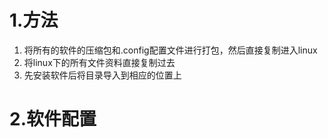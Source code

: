 # 1.方法
1. 将所有的软件的压缩包和.config配置文件进行打包，然后直接复制进入linux
2. 将linux下的所有文件资料直接复制过去
3. 先安装软件后将目录导入到相应的位置上

# 2.软件配置
